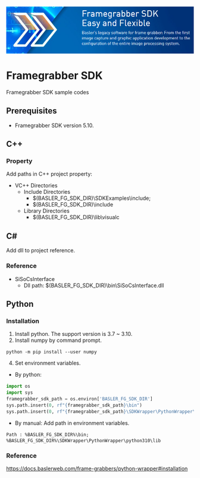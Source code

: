 ![FramegrabberSDK](doc/images/FramegrabberSDK_800x200.png "FramegrabberSDK")
# Framegrabber SDK
Framegrabber SDK sample codes
## Prerequisites
 * Framegrabber SDK version 5.10.
## C++
### Property
Add paths in C++ project property:
 * VC++ Directories
   * Include Directories
      * $(BASLER_FG_SDK_DIR)\SDKExamples\include;
      * $(BASLER_FG_SDK_DIR)\include
   * Library Directories
      * $(BASLER_FG_SDK_DIR)\lib\visualc

## C#
Add dll to project reference.
### Reference
 * SiSoCsInterface
   * Dll path: $(BASLER_FG_SDK_DIR)\bin\SiSoCsInterface.dll

## Python
### Installation
1. Install python. The support version is 3.7 ~ 3.10.
2. Install numpy by command prompt.
```console
python -m pip install --user numpy
```
4. Set environment variables. 
 * By python:
```python
import os
import sys
framegrabber_sdk_path = os.environ['BASLER_FG_SDK_DIR']
sys.path.insert(0, rf"{framegrabber_sdk_path}\bin")
sys.path.insert(0, rf"{framegrabber_sdk_path}\SDKWrapper\PythonWrapper\python310\lib")
```
 * By manual: Add path in environment variables.
```
Path : %BASLER_FG_SDK_DIR%\bin; %BASLER_FG_SDK_DIR%\SDKWrapper\PythonWrapper\python310\lib
```
### Reference
https://docs.baslerweb.com/frame-grabbers/python-wrapper#installation
